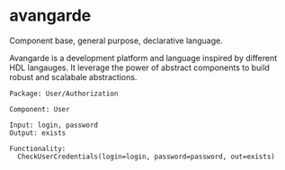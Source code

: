 # avangarde
Component base, general purpose, declarative language.

Avangarde is a development platform and language inspired by different HDL langauges. It leverage the power of abstract components to build
robust and scalabale abstractions.

```
Package: User/Authorization

Component: User

Input: login, password
Output: exists

Functionality:
  CheckUserCredentials(login=login, password=password, out=exists)
```
